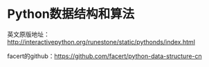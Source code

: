 # Python数据结构和算法
英文原版地址：http://interactivepython.org/runestone/static/pythonds/index.html

facert的github：https://github.com/facert/python-data-structure-cn

